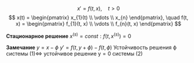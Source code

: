 $$
x' = f(t, x), \quad t > 0 
$$
$$
x(t) = \begin{pmatrix}
x_{1}(t) \\
\vdots \\
x_{n}
\end{pmatrix}, \quad f(t, x) = \begin{pmatrix}
f_{1}(t, x) \\
\vdots \\
f_{n}(t, x)
\end{pmatrix} 
$$

**Стационарное решение**
	$x^{(s)}=const: f(t, x^{(s)})=0$

**Замечание**
	$y = x - \phi$
	$y' = f(t, y + \phi) - f(t, \phi)$
Устойчивость решения $\mathsf{\phi}$ системы $\mathsf{\left( 1 \right) \iff }$ устойчивое решение $\mathsf{y = 0}$ системы $\mathsf{(2)}$
